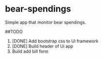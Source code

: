 # bear-spendings
Simple app that monitor bear spendings. 

##TODO

1. [DONE] Add bootstrap css to Ui framework
2. [DONE] Build header of Ui app
3. Build add bill form

